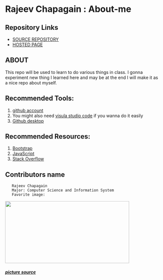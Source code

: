 # Rajeev Chapagain : About-me
## Repository Links
- [SOURCE REPOSITORY](https://github.com/Rajeevbro/about-me)
- [HOSTED PAGE](https://rajeevbro.github.io/about-me/.)

## ABOUT
This repo will be used to learn to do various things in class. I gonna experiment new thing I learned here and may be at the end I will make it as a nice repo about myself.
## Recommended Tools:
1. [github account](https://github.com/)
1. You might also need [visula studio code](https://code.visualstudio.com/) if you wanna do it easily
1. [Github desktop](https://desktop.github.com/)

## Recommended Resources:
1. [Bootstrap](https://getbootstrap.com/)
1. [JavaScript](https://www.javascript.com/resources)
1. [Stack Overflow](https://stackoverflow.com/)

## Contributors name
       Rajeev Chapagain
       Major: Computer Science and Information System
       Favorite image:

<img src="https://www.gaurisankartrek.com/wp-content/uploads/2017/12/bouddhanath.jpg" width="400" height="200" />


##### [picture source](https://www.gaurisankartrek.com/wp-content/uploads/2017/12/bouddhanath.jpg)








